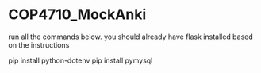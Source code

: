 # COP4710_MockAnki
run all the commands below. you should already have flask installed based on the instructions 

pip install python-dotenv
pip install pymysql
